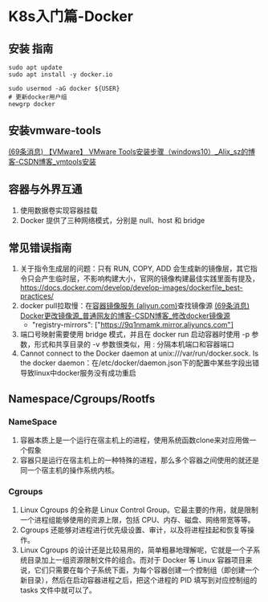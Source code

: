 # K8s入门篇-Docker

## 安装 指南

```shell
sudo apt update 
sudo apt install -y docker.io 

sudo usermod -aG docker ${USER}
# 更新docker用户组
newgrp docker
```

## 安装vmware-tools

[(69条消息) 【VMware】 VMware Tools安装步骤（windows10）_Alix_sz的博客-CSDN博客_vmtools安装](https://blog.csdn.net/humanof/article/details/127494561)

## 容器与外界互通

1. 使用数据卷实现容器挂载
2. Docker 提供了三种网络模式，分别是 null、host 和 bridge

## 常见错误指南

1. 关于指令生成层的问题：只有 RUN, COPY, ADD 会生成新的镜像层，其它指令只会产生临时层，不影响构建大小，官网的镜像构建最佳实践里面有提及，https://docs.docker.com/develop/develop-images/dockerfile_best-practices/ 
2. docker pull拉取慢：在[容器镜像服务 (aliyun.com)](https://cr.console.aliyun.com/cn-hangzhou/instances/mirrors)查找镜像源  [(69条消息) Docker更改镜像源_普通网友的博客-CSDN博客_修改docker镜像源](https://blog.csdn.net/segegefe/article/details/126327589)
   - "registry-mirrors": ["https://9q1nmamk.mirror.aliyuncs.com"]
3. 端口号映射需要使用 bridge 模式，并且在 docker run 启动容器时使用 -p 参数，形式和共享目录的 -v 参数很类似，用 : 分隔本机端口和容器端口
4. Cannot connect to the Docker daemon at unix:///var/run/docker.sock. Is the docker daemon：在/etc/docker/daemon.json下的配置中某些字段出错导致linux中docker服务没有成功重启

## Namespace/Cgroups/Rootfs

### NameSpace

1. 容器本质上是一个运行在宿主机上的进程，使用系统函数clone来对应用做一个假象
2. 容器只是运行在宿主机上的一种特殊的进程，那么多个容器之间使用的就还是同一个宿主机的操作系统内核。  

### Cgroups

1. Linux Cgroups 的全称是 Linux Control Group。它最主要的作用，就是限制一个进程组能够使用的资源上限，包括 CPU、内存、磁盘、网络带宽等等。  
2. Cgroups 还能够对进程进行优先级设置、审计，以及将进程挂起和恢复等操作。  
3. Linux Cgroups 的设计还是比较易用的，简单粗暴地理解呢，它就是一个子系统目录加上一组资源限制文件的组合。而对于 Docker 等 Linux 容器项目来说，它们只需要在每个子系统下面，为每个容器创建一个控制组（即创建一个新目录），然后在启动容器进程之后，把这个进程的 PID 填写到对应控制组的 tasks 文件中就可以了。  
